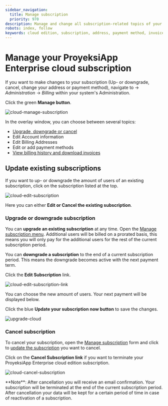 ```yaml
---
sidebar_navigation:
  title: Manage subscription
  priority: 970
description: Manage and change all subscription-related topics of your Enterprise cloud.
robots: index, follow
keywords: cloud edition, subscription, address, payment method, invoices
---
```


# Manage your ProyeksiApp Enterprise cloud subscription

If you want to make changes to your subscription (Up- or downgrade, cancel, change your address or payment method), navigate to -> *Administration* -> *Billing* within your system's Administration.

Click the green **Manage button**.

![cloud-manage-subscription](cloud-manage-subscription.png)

In the overlay window, you can choose between several topics:

- [Upgrade, downgrade or cancel](#update-existing-subscriptions)
- Edit Account information
- Edit Billing Addresses
- Edit or add payment methods
- [View billing history and download invoices](../invoices-and-billing-history)

## Update existing subscriptions

If you want to up- or downgrade the amount of users of an existing subscription, click on the subscription listed at the top.

![cloud-edit-subscription](cloud-edit-subscription-0583995.png)

Here you can either **Edit or Cancel the existing subscription**.

### Upgrade or downgrade subscription

You can **upgrade an existing subscription** at any time. Open the [Manage subscription menu](#manage-your-openproject-enterprise-cloud-subscription). Additional users will be billed on a prorated basis, this means you will only pay for the additional users for the rest of the current subscription period.

You can **downgrade a subscription** to the end of a current subscription period. This means the downgrade becomes active with the next payment term.

Click the **Edit Subscription** link.

![cloud-edit-subscription-link](cloud-edit-subscription-link-0584045.png)

You can choose the new amount of users. Your next payment will be displayed below.

Click the blue **Update your subscription now button** to save the changes.

![upgrade-cloud](upgrade-cloud.png)

### Cancel subscription

To cancel your subscription, open the [Manage subscription](#manage-your-openproject-enterprise-cloud-subscription) form and click to [update the subscription](#update-existing-subscriptions) you want to cancel.

Click on the **Cancel Subscription link** if you want to terminate your ProyeksiApp Enterprise cloud edition subscription.

![cloud-cancel-subscription](cloud-cancel-subscription-0584229.png)

<div class="alert alert-info" role="alert">
**Note**: After cancellation you will receive an email confirmation. Your subscription will be terminated at the end of the current subscription period. After cancellation your data will be kept for a certain period of time in case of reactivation of a subscription.
</div>